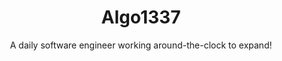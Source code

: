 <div align="center">
  <h1>Algo1337</h1>
  <p>A daily software engineer working around-the-clock to expand!</p>
</div>
